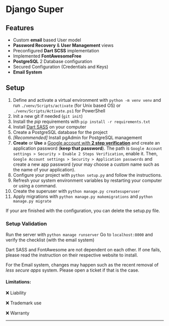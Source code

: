 # Django Super

## Features

  - Custom __email__ based User model
  - __Password Recovery__ & __User Management__ views
  - Preconfigured __Dart SCSS__ implementation
  - Implemented __FontAwesomeFree__
  - __PostgreSQL__ 2 Database configuration
  - Secured Configuration (Credentials and Keys)
  - __Email System__



## Setup
1. Define and activate a virtual environment with `python -m venv venv` and run `./venv/Scripts/activate` (for Unix based OS) or `./venv/Scripts/Activate.ps1` for PowerShell
2. Init a new git if needed (`git init`)
3. Install the _pip_ requirements with `pip install -r requirements.txt`
4. Install [Dart SASS](https://github.com/sass/dart-sass#readme) on your computer
5. Create a PostgreSQL database for the project
6. *[Recommended]* Install pgAdmin for PostgreSQL management
7. __Create__ or __Use__ a [Google account with __2 step verification__](https://myaccount.google.com/intro/security) and create an application password (__keep that password__). The path is `Google Account settings > Security > Enable 2 Steps Verification`, enable it. Then, `Google Account settings > Security > Application passwords` and create a new app password (your may choose a custom name such as the name of your application).
8. Configure your project with `python setup.py` and follow the instructions.
9. Refresh your system environment variables by restarting your computer or using a command.
10.  Create the superuser with `python manage.py createsuperuser`
11. Apply migrations with `python manage.py makemigrations` and `python manage.py migrate`


If your are finished with the configuration, you can delete the setup.py file.


### Setup Validation
Run the server with `python manage runserver`
Go to `localhost:8000` and verify the checklist (with the email system)
  
Dart SASS and FontAwesome are not dependent on each other. If one fails, please read the instruction on their respective website to install.

For the Email system, changes may happen such as the recent removal of _less secure apps_ system. Please open a ticket if that is the case.

  

#### Limitations: ####

&#10060; Liability

&#10060; Trademark use

&#10060; Warranty

  

___
